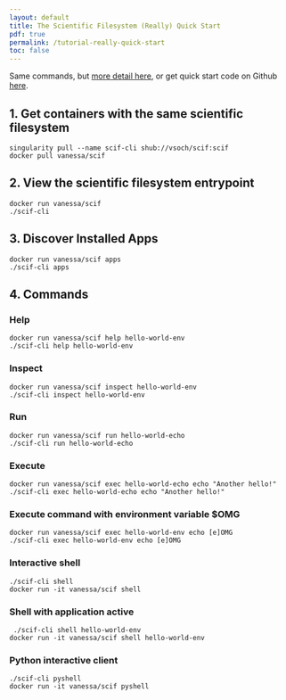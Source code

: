 ```yaml
---
layout: default
title: The Scientific Filesystem (Really) Quick Start
pdf: true
permalink: /tutorial-really-quick-start
toc: false
---
```


Same commands, but [more detail here](/scif/tutorial-quick-start), or get quick start code on Github [here](https://github.com/vsoch/hello-world.scif).

## 1. Get containers with the same scientific filesystem

```
singularity pull --name scif-cli shub://vsoch/scif:scif
docker pull vanessa/scif
```

## 2. View the scientific filesystem entrypoint
```
docker run vanessa/scif
./scif-cli 
```

## 3. Discover Installed Apps
```
docker run vanessa/scif apps
./scif-cli apps
```

## 4. Commands
### Help
```
docker run vanessa/scif help hello-world-env
./scif-cli help hello-world-env
```
### Inspect
```
docker run vanessa/scif inspect hello-world-env
./scif-cli inspect hello-world-env
```
### Run

```
docker run vanessa/scif run hello-world-echo
./scif-cli run hello-world-echo
```

### Execute
```
docker run vanessa/scif exec hello-world-echo echo "Another hello!"
./scif-cli exec hello-world-echo echo "Another hello!"
```

### Execute command with environment variable $OMG
```
docker run vanessa/scif exec hello-world-env echo [e]OMG
./scif-cli exec hello-world-env echo [e]OMG
```

### Interactive shell
```
./scif-cli shell
docker run -it vanessa/scif shell
```

### Shell with application active
```
 ./scif-cli shell hello-world-env
docker run -it vanessa/scif shell hello-world-env
```

### Python interactive client
```
./scif-cli pyshell
docker run -it vanessa/scif pyshell
```
